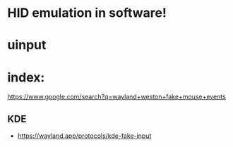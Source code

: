 # HID emulation in software!

# uinput

# index:
https://www.google.com/search?q=wayland+weston+fake+mouse+events

## KDE
- https://wayland.app/protocols/kde-fake-input
